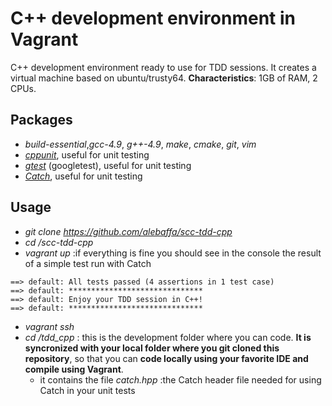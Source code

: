 # C++ development environment in Vagrant
C++ development environment ready to use for TDD sessions.
It creates a virtual machine based on ubuntu/trusty64.
**Characteristics**: 1GB of RAM, 2 CPUs.
## Packages
* *build-essential*,*gcc-4.9*, *g++-4.9*, *make*, *cmake*, *git*, *vim*
* *[cppunit](http://sourceforge.net/projects/cppunit/)*, useful for unit testing
* *[gtest](https://github.com/google/googletest)* (googletest), useful for unit testing
* *[Catch](https://github.com/philsquared/Catch/)*, useful for unit testing
## Usage
* *git clone https://github.com/alebaffa/scc-tdd-cpp*
* *cd /scc-tdd-cpp*
* *vagrant up* :if everything is fine you should see in the console the result of a simple test run with Catch
```
==> default: All tests passed (4 assertions in 1 test case)
==> default: ******************************
==> default: Enjoy your TDD session in C++!
==> default: ******************************
```
* *vagrant ssh*
* *cd /tdd_cpp* : this is the development folder where you can code. **It is syncronized with your local folder where you git cloned this repository**, so that you can **code locally using your favorite IDE and compile using Vagrant**. 
  * it contains the file *catch.hpp* :the Catch header file needed for using Catch in your unit tests

